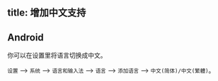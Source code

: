 title: 增加中文支持
---

## Android

你可以在设置里将语言切换成中文。

`设置` --> `系统` --> `语言和输入法` --> `语言`  --> `添加语言` --> `中文(简体)/中文(繁軆)`。

